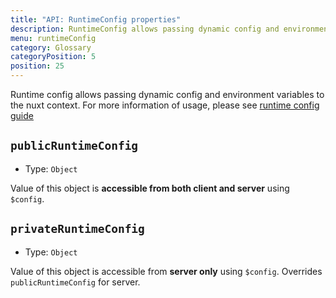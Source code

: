 ```yaml
---
title: "API: RuntimeConfig properties"
description: RuntimeConfig allows passing dynamic config and environment variables to the nuxt context
menu: runtimeConfig
category: Glossary
categoryPosition: 5
position: 25
---
```


Runtime config allows passing dynamic config and environment variables to the nuxt context.
For more information of usage, please see [runtime config guide](/guide/runtime-config)

## `publicRuntimeConfig`

- Type: `Object`

Value of this object is **accessible from both client and server** using `$config`.

## `privateRuntimeConfig`

- Type: `Object`

Value of this object is accessible from **server only** using `$config`. Overrides `publicRuntimeConfig` for server.
